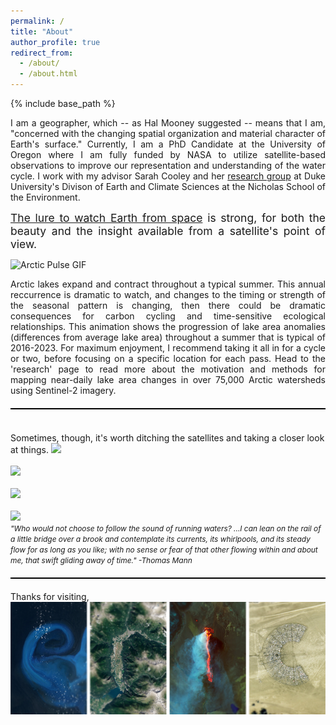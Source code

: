 ```yaml
---
permalink: /
title: "About"
author_profile: true
redirect_from: 
  - /about/
  - /about.html
---
```


{% include base_path %}
<p align="justify">
I am a geographer, which -- as Hal Mooney suggested -- means that I am, "concerned with the changing spatial organization and material character of Earth's surface."  Currently, I am a PhD Candidate at the University of Oregon where I am fully funded by NASA to utilize satellite-based observations to improve our representation and understanding of the water cycle. I work with my advisor Sarah Cooley and her <a href="https://sites.duke.edu/coollab/" target="_blank">research group</a> at Duke University's Divison of Earth and Climate Sciences at the Nicholas School of the Environment.</p>

<p align="justify">
<span style="font-size:1.25em;"><a href="/files/Earth-from-Space.pdf"> The lure to watch Earth from space</a> is strong, for both the beauty and the insight available from a satellite's point of view. </span></p>

<img src="/images/anom_z_12_circle.gif" alt="Arctic Pulse GIF">

<p align="justify"><span style="font-size:1.0em;"> Arctic lakes expand and contract throughout a typical summer. This annual reccurrence is dramatic to watch, and changes to the timing or strength of the seasonal pattern is changing, then there could be dramatic consequences for carbon cycling and time-sensitive ecological relationships. This animation shows the progression of lake area anomalies (differences from average lake area) throughout a summer that is typical of 2016-2023. For maximum enjoyment, I recommend taking it all in for a cycle or two, before focusing on a specific location for each pass. Head to the 'research' page to read more about the motivation and methods for mapping near-daily lake area changes in over 75,000 Arctic watersheds using Sentinel-2 imagery.</span>
</p>

<hr style="height: 2px; background-color: black; border: none; margin: 20px 0;">
<br/>
<span style="font-size:1.0em;"> Sometimes, though, it's worth ditching the satellites and taking a closer look at things.</span>
<img src= '/images/chile/confluence_BW1.jpg'>
<br/><br/>
<img src='/images/sweetCreekBanner2.jpg' > 
<br/><br/>
<img src='/images/AlaskaBasin2.jpg' > 
<br/><br/>
<img src='/images/rioFigueroabanner.jpg' > 
<br/>
<span style="font-size:0.85em;"><em>"Who would not choose to follow the sound of running waters? ...I can lean on the rail of a little bridge over a brook and contemplate its currents, its whirlpools, and its steady flow for as long as you like; with no sense or fear of that other flowing within and about me, that swift gliding away of time." -Thomas Mann</em> 
</span>
<hr style="height: 2px; background-color: black; border: none; margin: 20px 0;">
Thanks for visiting,<br/>
<img src="/images/Eric.png" style="display: block; margin: 0; padding: 0;">
